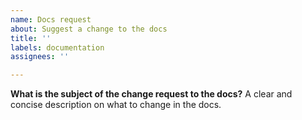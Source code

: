 ```yaml
---
name: Docs request
about: Suggest a change to the docs
title: ''
labels: documentation
assignees: ''

---
```


**What is the subject of the change request to the docs?**
A clear and concise description on what to change in the docs.
